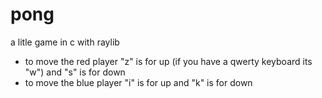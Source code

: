 # pong
a litle game in c with raylib 
- to move the red player "z" is for up (if you have a qwerty keyboard its "w") and "s" is for down
- to move the blue player "i" is for up and "k" is for down
